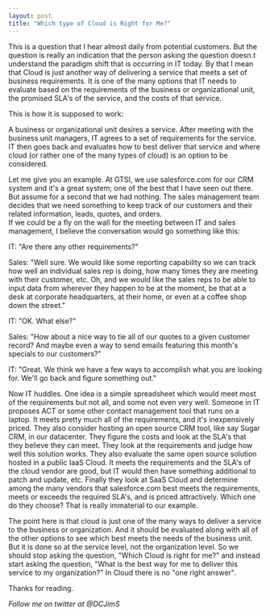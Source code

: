 ```yaml
---
layout: post
title: "Which type of Cloud is Right for Me?" 
---
```



This is a question that I hear almost daily from potential customers. But the question is really an indication that 
the person asking the question doesn.t understand the paradigm shift that is occurring in IT today. By that I mean 
that Cloud is just another way of delivering a service that meets a set of business requirements. It is one of the 
many options that IT needs to evaluate based on the requirements of the business or organizational unit, 
the promised SLA's of the service, and the costs of that service.

This is how it is supposed to work:

A business or organizational unit desires a service. After meeting with the business unit managers, IT agrees
to a set of requirements for the service. IT then goes back and evaluates how to best deliver that service and 
where cloud (or rather one of the many types of cloud) is an option to be considered.

Let me give you an example. At GTSI, we use salesforce.com for our CRM system and it's a great system; one of the 
best that I have seen out there. But assume for a second that we had nothing. The sales management team decides 
that we need something to keep track of our customers and their related information, leads, quotes, and orders.  
If we could be a fly on the wall for the meeting between IT and sales management, I believe the conversation 
would go something like this:

IT: "Are there any other requirements?"

Sales: "Well sure. We would like some reporting capability so we can track how well an individual sales rep 
is doing, how many times they are meeting with their customer, etc. Oh, and we would like the sales reps to be 
able to input data from wherever they happen to be at the moment, be that at a desk at corporate headquarters, 
at their home, or even at a coffee shop down the street."

IT: "OK. What else?"

Sales: "How about a nice way to tie all of our quotes to a given customer record? And maybe even a way to send 
emails featuring this month's specials to our customers?"

IT: "Great. We think we have a few ways to accomplish what you are looking for. We'll go back and figure something
out."

Now IT huddles. One idea is a simple spreadsheet which would meet most of the requirements but not all, and some 
not even very well. Someone in IT proposes ACT or some other contact management tool that runs on a laptop. It meets 
pretty much all of the requirements, and it's inexpensively priced. They also consider hosting an open source 
CRM tool, like say Sugar CRM, in our datacenter. They figure the costs and look at the SLA's that they believe 
they can meet. They look at the requirements and judge how well this solution works. They also evaluate the same 
open source solution hosted in a public IaaS Cloud. It meets the requirements and the SLA's of the cloud vendor 
are good, but IT would then have something additional to patch and update, etc. Finally they look at SaaS Cloud 
and determine among the many vendors that salesforce.com best meets the requirements, meets or exceeds the required 
SLA's, and is priced attractively. Which one do they choose? That is really immaterial to our example.

The point here is that cloud is just one of the many ways to deliver a service to the business or organization. 
And it should be evaluated along with all of the other options to see which best meets the needs of the business 
unit. But it is done so at the service level, not the organization level. So we should stop asking the question, 
"Which Cloud is right for me?" and instead start asking the question, "What is the best way for me to deliver 
this service to my organization?" In Cloud there is no "one right answer".

Thanks for reading.

*Follow me on twitter at @DCJimS*
